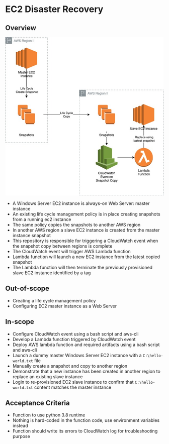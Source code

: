 # EC2 Disaster Recovery

## Overview

![](./assets/ec2-dr.jpg)

* A Windows Server EC2 instance is always-on Web Server: master instance
* An existing life cycle management policy is in place creating snapshots from a running ec2 instance
* The same policy copies the snapshots to another AWS region
* In another AWS region a slave EC2 instance is created from the master instance snapshot
* This repository is responsible for triggering a CloudWatch event when the snapshot copy between regions is complete
* The CloudWatch event will trigger AWS Lambda function
* Lambda function will launch a new EC2 instance from the latest copied snapshot
* The Lambda function will then terminate the previously provisioned slave EC2 instance identified by a tag

## Out-of-scope

* Creating a life cycle management policy
* Configuring EC2 master instance as a Web Server

## In-scope

* Configure CloudWatch event using a bash script and aws-cli
* Develop a Lambda function triggered by CloudWatch event
* Deploy AWS lambda function and required artifacts using a bash script  and aws-cli
* Launch a dummy master Windows Server EC2 instance with a `C:\hello-world.txt` file
* Manually create a snapshot and copy to another region
* Demonstrate that a new instance has been created in another region to replace an existing slave instance
* Login to re-provisioned EC2 slave instance to confirm that `C:\hello-world.txt` content matches the master instance

## Acceptance Criteria

* Function to use python 3.8 runtime
* Nothing is hard-coded in the function code, use environment variables instead
* Function should write its errors to CloudWatch log for troubleshooting purpose